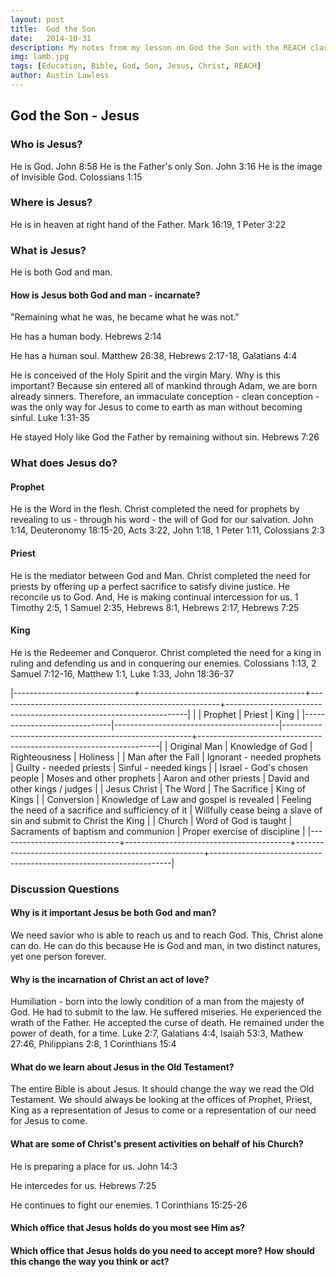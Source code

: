 ```yaml
---
layout: post
title:  God the Son
date:   2014-10-31
description: My notes from my lesson on God the Son with the REACH class of 2017.
img: lamb.jpg
tags: [Education, Bible, God, Son, Jesus, Christ, REACH]
author: Austin Lawless
---
```

## God the Son - Jesus

### Who is Jesus?
He is God. John 8:58
He is the Father's only Son. John 3:16
He is the image of Invisible God. Colossians 1:15

### Where is Jesus?
He is in heaven at right hand of the Father. Mark 16:19, 1 Peter 3:22

### What is Jesus?
He is both God and man.

#### How is Jesus both God and man - incarnate?

"Remaining what he was, he became what he was not."

He has a human body. Hebrews 2:14

He has a human soul. Matthew 26:38, Hebrews 2:17-18, Galatians 4:4

He is conceived of the Holy Spirit and the virgin Mary. Why is this important? Because sin entered all of mankind through Adam, we are born already sinners. Therefore, an immaculate conception - clean conception - was the only way for Jesus to come to earth as man without becoming sinful. Luke 1:31-35

He stayed Holy like God the Father by remaining without sin. Hebrews 7:26


### What does Jesus do?
#### Prophet
He is the Word in the flesh. Christ completed the need for prophets by revealing to us - through his word - the will of God for our salvation. John 1:14, Deuteronomy 18:15-20, Acts 3:22, John 1:18, 1 Peter 1:11, Colossians 2:3
#### Priest
He is the mediator between God and Man. Christ completed the need for priests by offering up a perfect sacrifice to satisfy divine justice. He reconcile us to God. And, He is making continual intercession for us. 1 Timothy 2:5, 1 Samuel 2:35, Hebrews 8:1, Hebrews 2:17, Hebrews 7:25
#### King
He is the Redeemer and Conqueror. Christ completed the need for a king in ruling and defending us and in conquering our enemies. Colossians 1:13, 2 Samuel 7:12-16, Matthew 1:1, Luke 1:33, John 18:36-37


|------------------------------+-----------------------------------------+-------------------------------------------------------+--------------------------------------------------------------------|
|                              | Prophet                                 | Priest                                                | King                                                               |
|------------------------------|-----------------------------------------|-------------------------------------------------------+--------------------------------------------------------------------|
| Original Man                 | Knowledge of God                        | Righteousness                                         | Holiness                                                           |
| Man after the Fall           | Ignorant - needed prophets              | Guilty - needed priests                               | Sinful - needed kings                                              |
| Israel - God's chosen people | Moses and other prophets                | Aaron and other priests                               | David and other kings / judges                                     |
| Jesus Christ                 | The Word                                | The Sacrifice                                         | King of Kings                                                      |
| Conversion                   | Knowledge of Law and gospel is revealed | Feeling the need of a sacrifice and sufficiency of it | Willfully cease being a slave of sin and submit to Christ the King |
| Church                       | Word of God is taught                   | Sacraments of baptism and communion                   | Proper exercise of discipline                                      |
|------------------------------+-----------------------------------------+-------------------------------------------------------+--------------------------------------------------------------------|


### Discussion Questions
#### Why is it important Jesus be both God and man?
We need savior who is able to reach us and to reach God. This, Christ alone can do. He can do this because He is God and man, in two distinct natures, yet one person forever.
#### Why is the incarnation of Christ an act of love?
Humiliation - born into the lowly condition of a man from the majesty of God. He had to submit to the law. He suffered miseries. He experienced the wrath of the Father. He accepted the curse of death. He remained under the power of death, for a time. Luke 2:7, Galatians 4:4, Isaiah 53:3, Mathew 27:46, Philippians 2:8, 1 Corinthians 15:4
#### What do we learn about Jesus in the Old Testament?
The entire Bible is about Jesus. It should change the way we read the Old Testament. We should always be looking at the offices of Prophet, Priest, King as a representation of Jesus to come or a representation of our need for Jesus to come.
#### What are some of Christ's present activities on behalf of his Church?

He is preparing a place for us. John 14:3

He intercedes for us. Hebrews 7:25

He continues to fight our enemies. 1 Corinthians 15:25-26

#### Which office that Jesus holds do you most see Him as?
#### Which office that Jesus holds do you need to accept more? How should this change the way you think or act?